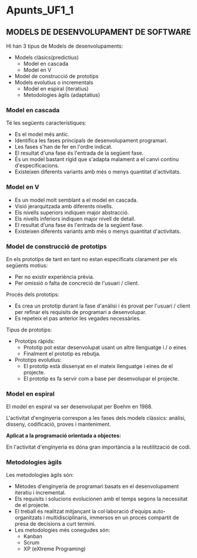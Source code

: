 # Apunts_UF1_1

## MODELS DE DESENVOLUPAMENT DE SOFTWARE

Hi han 3 tipus de Models de desenvolupaments:
- Models clàsics(predictius)
  - Model en cascada
  - Model en V
- Model de construcció de prototips
- Models evolutius o incrementals
  - Model en espiral (iteratius)
  - Metodologies àgils (adaptatius)


### Model en cascada

Té les següents característiques:
- Es el model més antic.
- Identifica les fases principals de desenvolupament programari.
- Les fases s'han de fer en l'ordre indicat.
- El resultat d'una fase és l'entrada de la següent fase.
- És un model bastant rígid que s'adapta malament a el canvi continu d'especificacions.
- Existeixen diferents variants amb més o menys quantitat d'activitats.

### Model en V

- Es un model molt semblant a el model en cascada.
- Visió jerarquitzada amb diferents nivells.
- Els nivells superiors indiquen major abstracció.
- Els nivells inferiors indiquen major nivell de detall.
- El resultat d'una fase és l'entrada de la següent fase.
- Existeixen diferents variants amb més o menys quantitat d'activitats.



### Model de construcció de prototips

En els prototips de tant en tant no estan especificats clarament per els següents motius:

- Per no existir experiència prèvia.
- Per omissió o falta de concreció de l'usuari / client.

Procés dels prototips:

- Es crea un prototip durant la fase d'anàlisi i és provat per l'usuari / client per refinar els requisits de programari a desenvolupar.
- Es repeteix el pas anterior les vegades necessàries.


Tipus de prototips:

- Prototips ràpids:
  - Prototip pot estar desenvolupat usant un altre llenguatge i / o eines
  - Finalment el prototip es rebutja.
- Prototips evolutius:
  -  El prototip està dissenyat en el mateix llenguatge i eines de el projecte.
  - El prototip es fa servir com a base per desenvolupar el projecte.



### Model en espiral

El model en espiral va ser desenvolupat per Boehm en 1988.

L'activitat d'enginyeria correspon a les fases dels models clàssics: anàlisi, disseny, codificació, proves i manteniment.

**Aplicat a la programació orientada a objectes:**

En l'activitat d'enginyeria es dóna gran importància a la reutilització de codi.


### Metodologies àgils

Les metodologies àgils són:

- Mètodes d'enginyeria de programari basats en el desenvolupament iteratiu i incremental.
- Els requisits i solucions evolucionen amb el temps segons la necessitat de el projecte.
- El treball és realitzat mitjançant la col·laboració d'equips auto-organitzats i multidisciplinaris, immersos en un procés compartit de presa de decisions a curt termini.
- Les metodologies més conegudes són:
  - Kanban 
  - Scrum
  - XP (eXtreme Programing)
